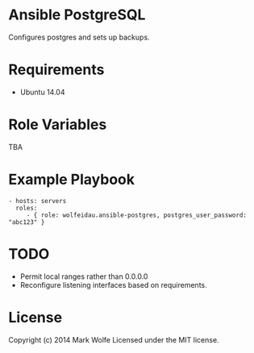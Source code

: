 # Ansible PostgreSQL

Configures postgres and sets up backups.

# Requirements

* Ubuntu 14.04

# Role Variables

TBA

# Example Playbook

    - hosts: servers
      roles:
         - { role: wolfeidau.ansible-postgres, postgres_user_password: "abc123" }

# TODO

* Permit local ranges rather than 0.0.0.0
* Reconfigure listening interfaces based on requirements.

# License

Copyright (c) 2014 Mark Wolfe
Licensed under the MIT license.
